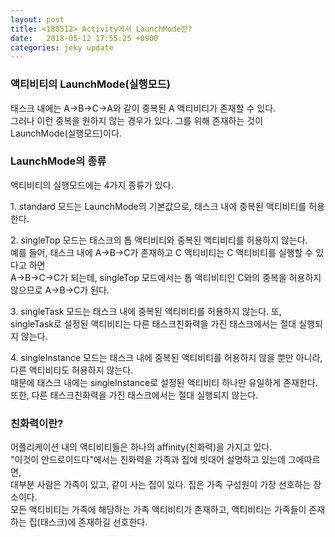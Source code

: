 ```yaml
---
layout: post
title: <180512> Activity에서 LaunchMode란?
date:   2018-05-12 17:55:25 +0900
categories: jeky update
---
```


<h3>액티비티의 LaunchMode(실행모드)</h3>
태스크 내에는 A->B->C->A와 같이 중복된 A 액티비티가 존재할 수 있다.<br>
그러나 이런 중복을 원하지 않는 경우가 있다. 그를 위해 존재하는 것이 LaunchMode(실행모드)이다.<br>

<h3>LaunchMode의 종류</h3>
<p>액티비티의 실행모드에는 4가지 종류가 있다.</p>
<p>1. standard 모드는 LaunchMode의 기본값으로, 태스크 내에 중복된 액티비티를 허용한다.</p>
<p>2. singleTop 모드는 태스크의 톱 액티비티와 중복된 액티비티를 허용하지 않는다.<br>
   예를 들어, 태스크 내에 A->B->C가 존재하고 C 액티비티는 C 액티비티를 실행할 수 있다고 하면<br>
   A->B->C->C가 되는데, singleTop 모드에서는 톱 액티비티인 C와의 중복을 허용하지 않으므로 A->B->C가 된다.</p>
<p>3. singleTask 모드는 태스크 내에 중복된 액티비티를 허용하지 않는다. 또, singleTask로 설정된 액티비티는 다른 태스크친화력을 가진 태스크에서는 절대 실행되지 않는다.</p>
<p>4. singleInstance 모드는 태스크 내에 중복된 액티비티를 허용하지 않을 뿐만 아니라, 다른 액티비티도 허용하지 않는다.<br>
   때문에 태스크 내에는 singleInstance로 설정된 액티비티 하나만 유일하게 존재한다. <br>
   또한, 다른 태스크친화력을 가진 태스크에서는 절대 실행되지 않는다.</p>


<h3>친화력이란?</h3>
<p>어플리케이션 내의 액티비티들은 하나의 affinity(친화력)을 가지고 있다.<br>
"이것이 안드로이드다"에서는 친화력을 가족과 집에 빗대어 설명하고 있는데 그에따르면,<br>
대부분 사람은 가족이 있고, 같이 사는 집이 있다. 집은 가족 구성원이 가장 선호하는 장소이다.<br>
모든 액티비티는 가족에 해당하는 가족 액티비티가 존재하고, 액티비티는 가족들이 존재하는 집(태스크)에 존재하길 선호한다. <br>
</p>
